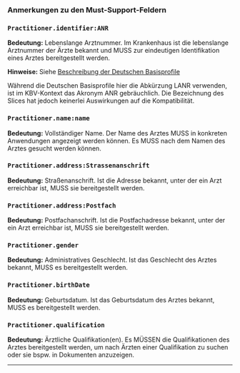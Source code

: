 ### Anmerkungen zu den Must-Support-Feldern

### `Practitioner.identifier:ANR`

**Bedeutung:** Lebenslange Arztnummer. Im Krankenhaus ist die lebenslange Arztnummer der Ärzte bekannt und MUSS zur eindeutigen Identifikation eines Arztes bereitgestellt werden.

**Hinweise:** Siehe [Beschreibung der Deutschen Basisprofile](https://ig.fhir.de/basisprofile-de/1.2.0/LebenslangeArztnummerLANR-Identifier.html)

Während die Deutschen Basisprofile hier die Abkürzung LANR verwenden, ist im KBV-Kontext das Akronym ANR gebräuchlich. Die Bezeichnung des Slices hat jedoch keinerlei Auswirkungen auf die Kompatibilität.

### `Practitioner.name:name`

**Bedeutung:** Vollständiger Name. Der Name des Arztes MUSS in konkreten Anwendungen angezeigt werden können. Es MUSS nach dem Namen des Arztes gesucht werden können.

### `Practitioner.address:Strassenanschrift`

**Bedeutung:** Straßenanschrift. Ist die Adresse bekannt, unter der ein Arzt erreichbar ist, MUSS sie bereitgestellt werden.

### `Practitioner.address:Postfach`

**Bedeutung:** Postfachanschrift. Ist die Postfachadresse bekannt, unter der ein Arzt erreichbar ist, MUSS sie bereitgestellt werden.

### `Practitioner.gender`

**Bedeutung:** Administratives Geschlecht. Ist das Geschlecht des Arztes bekannt, MUSS es bereitgestellt werden.

### `Practitioner.birthDate`

**Bedeutung:** Geburtsdatum. Ist das Geburtsdatum des Arztes bekannt, MUSS es bereitgestellt werden.

### `Practitioner.qualification`

**Bedeutung:** Ärztliche Qualifikation(en). Es MÜSSEN die Qualifikationen des Arztes bereitgestellt werden, um nach Ärzten einer Qualifikation zu suchen oder sie bspw. in Dokumenten anzuzeigen.

---
